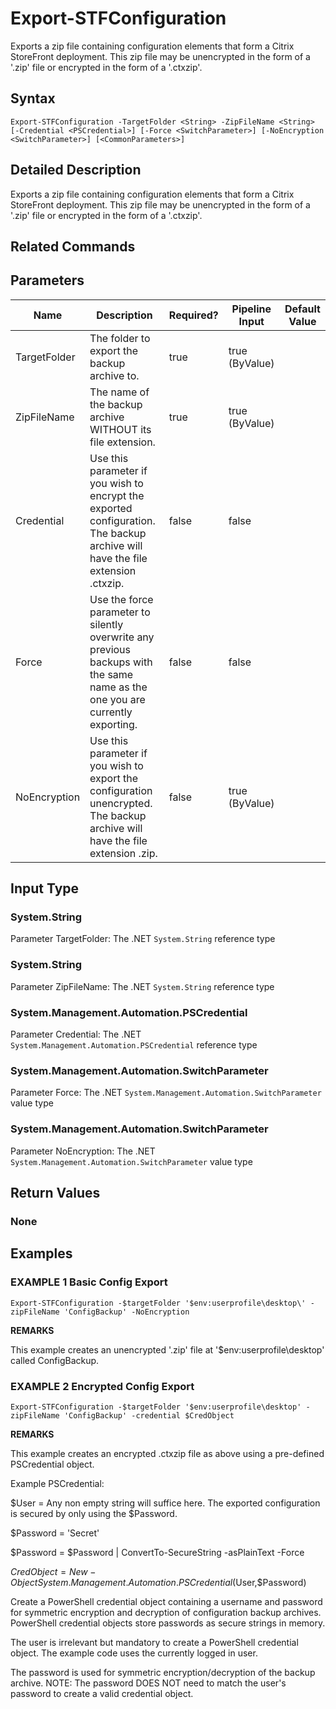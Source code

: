 ﻿# Export-STFConfiguration

Exports a zip file containing configuration elements that form a Citrix StoreFront deployment. This zip file may be unencrypted in the form of a '.zip' file or encrypted in the form of a '.ctxzip'.

## Syntax

```
Export-STFConfiguration -TargetFolder <String> -ZipFileName <String> [-Credential <PSCredential>] [-Force <SwitchParameter>] [-NoEncryption <SwitchParameter>] [<CommonParameters>]
```

## Detailed Description

Exports a zip file containing configuration elements that form a Citrix StoreFront deployment. This zip file may be unencrypted in the form of a '.zip' file or encrypted in the form of a '.ctxzip'.

## Related Commands


## Parameters

| Name   | Description | Required? | Pipeline Input | Default Value |
| --- | --- | --- | --- | --- |
|TargetFolder|The folder to export the backup archive to.|true|true (ByValue)| |
|ZipFileName|The name of the backup archive WITHOUT its file extension.|true|true (ByValue)| |
|Credential|Use this parameter if you wish to encrypt the exported configuration.  The backup archive will have the file extension .ctxzip.|false|false| |
|Force|Use the force parameter to silently overwrite any previous backups with the same name as the one you are currently exporting.|false|false| |
|NoEncryption|Use this parameter if you wish to export the configuration unencrypted.  The backup archive will have the file extension .zip.|false|true (ByValue)| |

## Input Type

### System.String

Parameter TargetFolder: The .NET `System.String` reference type

### System.String

Parameter ZipFileName: The .NET `System.String` reference type

### System.Management.Automation.PSCredential

Parameter Credential: The .NET `System.Management.Automation.PSCredential` reference type

### System.Management.Automation.SwitchParameter

Parameter Force: The .NET `System.Management.Automation.SwitchParameter` value type

### System.Management.Automation.SwitchParameter

Parameter NoEncryption: The .NET `System.Management.Automation.SwitchParameter` value type

## Return Values

### None

## Examples

### EXAMPLE 1 Basic Config Export

```
Export-STFConfiguration -$targetFolder '$env:userprofile\desktop\' -zipFileName 'ConfigBackup' -NoEncryption
```

**REMARKS**

This example creates an unencrypted '.zip' file at '$env:userprofile\desktop\' called ConfigBackup.

### EXAMPLE 2 Encrypted Config Export

```
Export-STFConfiguration -$targetFolder '$env:userprofile\desktop' -zipFileName 'ConfigBackup' -credential $CredObject
```

**REMARKS**

This example creates an encrypted .ctxzip file as above using a pre-defined PSCredential object.

Example PSCredential:

$User = Any non empty string will suffice here. The exported configuration is secured by only using the $Password.

$Password = 'Secret'

$Password = $Password | ConvertTo-SecureString -asPlainText -Force

$CredObject = New-Object System.Management.Automation.PSCredential($User,$Password)

Create a PowerShell credential object containing a username and password for symmetric encryption and decryption of configuration backup archives. PowerShell credential objects store passwords as secure strings in memory.

The user is irrelevant but mandatory to create a PowerShell credential object. The example code uses the currently logged in user.

The password is used for symmetric encryption/decryption of the backup archive. NOTE: The password DOES NOT need to match the user's password to create a valid credential object.
